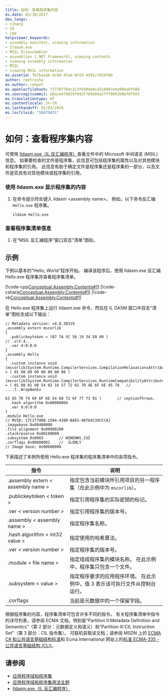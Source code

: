 ```yaml
---
title: 如何：查看程序集内容
ms.date: 03/30/2017
dev_langs:
- csharp
- vb
- cpp
helpviewer_keywords:
- assembly manifest, viewing information
- Ildasm.exe
- MSIL Disassembler
- assemblies [.NET Framework], viewing contents
- viewing assembly information
- MSIL
- viewing MSIL information
ms.assetid: fb7baaab-4c0d-47ad-8fd3-4591cf834709
author: rpetrusha
ms.author: ronpet
ms.openlocfilehash: 72778f769c2c3f030de0cd31d087e0a90ba6f508
ms.sourcegitcommit: b8ace47d839f943f785b89e2fff8092b0bf8f565
ms.translationtype: HT
ms.contentlocale: zh-CN
ms.lasthandoff: 02/03/2019
ms.locfileid: "55675031"
---
```

# <a name="how-to-view-assembly-contents"></a>如何：查看程序集内容
可使用 [Ildasm.exe（IL 反汇编程序）](../../../docs/framework/tools/ildasm-exe-il-disassembler.md)查看文件中的 Microsoft 中间语言 (MSIL) 信息。 如果要检查的文件是程序集，此信息可包括程序集的属性以及对其他模块和程序集的引用。 此信息有助于确定文件是程序集还是程序集的一部分，以及文件是否具有对其他模块或程序集的引用。  
  
### <a name="to-display-the-contents-of-an-assembly-using-ildasmexe"></a>使用 Ildasm.exe 显示程序集的内容  
  
1.  在命令提示符处键入 ildasm \<assembly name>。 例如，以下命令反汇编 `Hello.exe` 程序集。  
  
    ```  
    ildasm Hello.exe  
    ```  
  
### <a name="to-view-assembly-manifest-information"></a>查看程序集清单信息  
  
1.  在“MSIL 反汇编程序”窗口双击“清单”图标。  
  
## <a name="example"></a>示例  
 下例以基本的“Hello, World”程序开始。 编译该程序后，使用 Ildasm.exe 反汇编 Hello.exe 程序集并查看程序集清单。  
  
 [!code-cpp[Conceptual.Assembly.Contents#1](../../../samples/snippets/cpp/VS_Snippets_CLR/conceptual.assembly.contents/cpp/source.cpp#1)]
 [!code-csharp[Conceptual.Assembly.Contents#1](../../../samples/snippets/csharp/VS_Snippets_CLR/conceptual.assembly.contents/cs/source.cs#1)]
 [!code-vb[Conceptual.Assembly.Contents#1](../../../samples/snippets/visualbasic/VS_Snippets_CLR/conceptual.assembly.contents/vb/source.vb#1)]  
  
 在 Hello.exe 程序集上运行 ildasm.exe 命令，然后在 IL DASM 窗口中双击“清单”图标生成以下输出：  
  
```  
// Metadata version: v4.0.30319  
.assembly extern mscorlib  
{  
  .publickeytoken = (B7 7A 5C 56 19 34 E0 89 )                         // .z\V.4..  
  .ver 4:0:0:0  
}  
.assembly Hello  
{  
  .custom instance void [mscorlib]System.Runtime.CompilerServices.CompilationRelaxationsAttribute::.ctor(int32) = ( 01 00 08 00 00 00 00 00 )   
  .custom instance void [mscorlib]System.Runtime.CompilerServices.RuntimeCompatibilityAttribute::.ctor() = ( 01 00 01 00 54 02 16 57 72 61 70 4E 6F 6E 45 78   // ....T..WrapNonEx  
                                                                                                             63 65 70 74 69 6F 6E 54 68 72 6F 77 73 01 )       // ceptionThrows.  
  .hash algorithm 0x00008004  
  .ver 0:0:0:0  
}  
.module Hello.exe  
// MVID: {7C2770DB-1594-438D-BAE5-98764C39CCCA}  
.imagebase 0x00400000  
.file alignment 0x00000200  
.stackreserve 0x00100000  
.subsystem 0x0003       // WINDOWS_CUI  
.corflags 0x00000001    //  ILONLY  
// Image base: 0x00600000  
```  
  
 下表描述了本例所使用 Hello.exe 程序集的程序集清单中的各项指令。  
  
|指令|说明​​|  
|---------------|-----------------|  
|.assembly extern \< assembly name >|指定包含当前模块所引用项目的另一程序集（在此示例中为 `mscorlib`）。|  
|.publickeytoken \< token >|指定引用程序集的实际密钥的标记。|  
|.ver \< version number >|指定引用程序集的版本号。|  
|.assembly \< assembly name >|指定程序集名称。|  
|.hash algorithm \< int32 value >|指定使用的哈希算法。|  
|.ver \< version number >|指定程序集的版本号。|  
|.module \< file name >|指定组成程序集的模块名称。 在此示例中，程序集只包含一个文件。|  
|.subsystem \< value >|指定程序要求的应用程序环境。 在此示例中，值 3 表示该可执行文件从控制台运行。|  
|.corflags|当前是元数据中的一个保留字段。|  
  
 根据程序集的内容，程序集清单可包含许多不同的指令。 有关程序集清单中指令的详尽列表，请参阅 ECMA 文档，特别是“Partition II:Metadata Definition and Semantics”（第 2 部分：元数据定义和语义）和“Partition III:CIL Instruction Set”（第 3 部分：CIL 指令集）。 可联机获取该文档；请参阅 MSDN 上的 [ECMA C# 和公共语言基础结构标准](https://go.microsoft.com/fwlink/?LinkID=99212)和 Ecma International 网站上的[标准 ECMA-335 - 公共语言基础结构 (CLI)](https://go.microsoft.com/fwlink/?LinkID=65552)。  
  
## <a name="see-also"></a>请参阅
- [应用程序域和程序集](application-domains.md#application-domains-and-assemblies)
- [应用程序域和程序集用法主题](../../../docs/framework/app-domains/application-domains-and-assemblies-how-to-topics.md)
- [Ildasm.exe（IL 反汇编程序）](../../../docs/framework/tools/ildasm-exe-il-disassembler.md)
